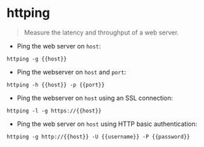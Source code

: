 # httping

> Measure the latency and throughput of a web server.

- Ping the web server on `host`:

`httping -g {{host}}`

- Ping the webserver on `host` and `port`:

`httping -h {{host}} -p {{port}}`

- Ping the webserver on `host` using an SSL connection:

`httping -l -g https://{{host}}`

- Ping the web server on `host` using HTTP basic authentication:

`httping -g http://{{host}} -U {{username}} -P {{password}}`
